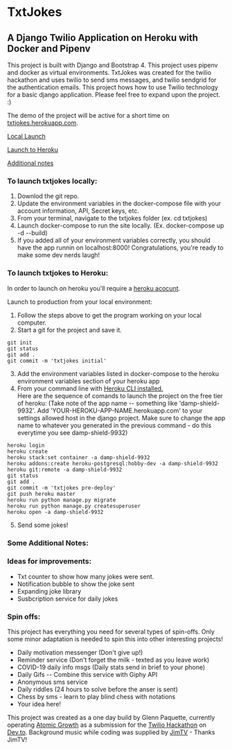 # TxtJokes
## A Django Twilio Application on Heroku with Docker and Pipenv

This project is built with Django and Bootstrap 4. This project uses pipenv and docker as virtual environments. TxtJokes was created for the twilio hackathon and uses twilio to send sms messages, and twilio sendgrid for the authentication emails. This project hows how to use Twilio technology for a basic django application. Please feel free to expand upon the project. :)

The demo of the project will be active for a short time on <a href="txtjokes.herokuapp.com">txtjokes.herokuapp.com</a>.


<a href="#local">Local Launch</a>

<a href="#heroku">Launch to Heroku</a>

<a href="#other">Additional notes</a>



<h3 id="local">To launch txtjokes locally:</h3>

1. Downlod the git repo.</li>
2. Update the environment variables in the docker-compose file with your account information, API, Secret keys, etc.
3. From your terminal, navigate to the txtjokes folder (ex. cd txtjokes)
4. Launch docker-compose to run the site locally. (Ex. docker-compose up -d --build)
5. If you added all of your environment variables correctly, you should have the app runnin on localhost:8000! Congratulations, you're ready to make some dev nerds laugh!


<h3 id="heroku">To launch txtjokes to Heroku:</h3>
In order to launch on heroku you'll require a <a href="https://signup.heroku.com/">heroku acocunt</a>.

Launch to production from your local environment:

1. Follow the steps above to get the program working on your local computer.</li>
2. Start a git for the project and save it.


```
git init
git status
git add .
git commit -m 'txtjokes initial'
```

3. Add the environment variables listed in docker-compose to the heroku environment variables section of your heroku app</li>
4. From your command line with <a href="https://devcenter.heroku.com/articles/heroku-cli">Heroku CLI installed.</a></li>
Here are the sequence of comands to launch the project on the free tier of heroku:
(Take note of the app name -- something like 'damp-shield-9932'. Add 'YOUR-HEROKU-APP-NAME.herokuapp.com' to your settings allowed host in the django project. Make sure to change the app name to whatever you generated in the previous command - do this everytime you see damp-shield-9932)

```
heroku login
heroku create 
heroku stack:set container -a damp-shield-9932
heroku addons:create heroku-postgresql:hobby-dev -a damp-shield-9932
heroku git:remote -a damp-shield-9932
git status
git add .
git commit -m 'txtjokes pre-deploy'
git push heroku master
heroku run python manage.py migrate
heroku run python manage.py createsuperuser
heroku open -a damp-shield-9932
```
5. Send some jokes!


<h3 id="other">Some Additional Notes:</h3>

### Ideas for improvements:

* Txt counter to show how many jokes were sent.
* Notification bubble to show the joke sent
* Expanding joke library
* Susbcription service for daily jokes


### Spin offs:
This project has everything you need for several types of spin-offs. Only some minor adaptation is needed to spin this into other interesting projects!

* Daily motivation messenger (Don't give up!)
* Reminder service (Don't forget the milk - texted as you leave work)
* COVID-19 daily info msgs (Daily stats send in brief to your phone)
* Daily Gifs -- Combine this service with Giphy API
* Anonymous sms service
* Daily riddles (24 hours to solve before the anser is sent)
* Chess by sms - learn to play blind chess with notations
* Your idea here!

This project was created as a one day build by Glenn Paquette, currently operating <a href="https://atomicgrowth.co">Atomic Growth</a> as a submission for the <a href="https://dev.to/t/twiliohackathon">Twilio Hackathon</a> on <a href="https://Dev.to">Dev.to</a>. Background music while coding was supplied by <a href="https://www.youtube.com/channel/UCT5RMcRGa32Th0AZ0Dxxviw">JimTV</a> - Thanks JimTV!